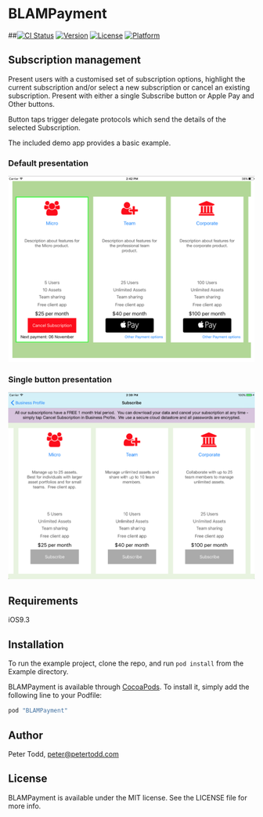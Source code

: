 # BLAMPayment

##[![CI Status](http://img.shields.io/travis/petetodd/BLAMPayment.svg?style=flat)](https://travis-ci.org/petetodd/BLAMPayment)
[![Version](https://img.shields.io/cocoapods/v/BLAMPayment.svg?style=flat)](http://cocoapods.org/pods/BLAMPayment)
[![License](https://img.shields.io/cocoapods/l/BLAMPayment.svg?style=flat)](http://cocoapods.org/pods/BLAMPayment)
[![Platform](https://img.shields.io/cocoapods/p/BLAMPayment.svg?style=flat)](http://cocoapods.org/pods/BLAMPayment)

## Subscription management
Present users with a customised set of subscription options, highlight the current subscription and/or select a new subscription or cancel an existing subscription.  Present with either a single Subscribe button or Apple Pay and Other buttons.

Button taps trigger delegate protocols which send the details of the selected Subscription.

The included demo app provides a basic example.

### Default presentation
![alt text](Example/demoDefault.png "Apple Button and Other option")
### Single button presentation
![alt text](Example/demoSubscription.png "Single Subscription button")

## Requirements
iOS9.3

## Installation
To run the example project, clone the repo, and run `pod install` from the Example directory.

BLAMPayment is available through [CocoaPods](http://cocoapods.org). To install
it, simply add the following line to your Podfile:

```ruby
pod "BLAMPayment"
```

## Author

Peter Todd, peter@petertodd.com

## License

BLAMPayment is available under the MIT license. See the LICENSE file for more info.
